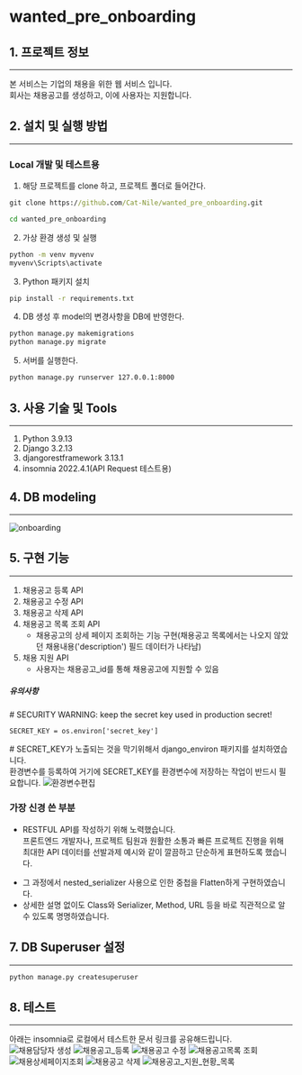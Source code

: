 # wanted_pre_onboarding

## 1. 프로젝트 정보
---
본 서비스는 기업의 채용을 위한 웹 서비스 입니다.  
회사는 채용공고를 생성하고, 이에 사용자는 지원합니다.


## 2. 설치 및 실행 방법
---
### Local 개발 및 테스트용
1. 해당 프로젝트를 clone 하고, 프로젝트 폴더로 들어간다.
```cmd
git clone https://github.com/Cat-Nile/wanted_pre_onboarding.git
```
```cmd
cd wanted_pre_onboarding
```

2. 가상 환경 생성 및 실행
```cmd
python -m venv myvenv
myvenv\Scripts\activate
```
3. Python 패키지 설치
```cmd
pip install -r requirements.txt
```
4. DB 생성 후 model의 변경사항을 DB에 반영한다.
```cmd
python manage.py makemigrations
python manage.py migrate
```
5. 서버를 실행한다.
```cmd
python manage.py runserver 127.0.0.1:8000
```


## 3. 사용 기술 및 Tools
---
1. Python 3.9.13
2. Django 3.2.13
3. djangorestframework 3.13.1
4. insomnia 2022.4.1(API Request 테스트용)


## 4. DB modeling
---
![onboarding](https://user-images.githubusercontent.com/107024591/174970823-8c18ac84-d7fb-4caa-a475-6e3ca4f491bb.jpg)


## 5. 구현 기능
---
1. 채용공고 등록 API
2. 채용공고 수정 API
3. 채용공고 삭제 API
4. 채용공고 목록 조회 API
	- 채용공고의 상세 페이지 조회하는 기능 구현(채용공고 목록에서는 나오지 않았던 채용내용('description') 필드 데이터가 나타남)
5. 채용 지원 API
	- 사용자는 채용공고_id를 통해 채용공고에 지원할 수 있음

##### 유의사항
\# SECURITY WARNING: keep the secret key used in production secret!
```
SECRET_KEY = os.environ['secret_key']
```
\# SECRET_KEY가 노출되는 것을 막기위해서 django_environ 패키지를 설치하였습니다.  
환경변수를 등록하여 거기에 SECRET_KEY를 환경변수에 저장하는 작업이 반드시 필요합니다.
![환경변수편집](https://user-images.githubusercontent.com/107024591/174992105-c4d77385-bf7b-43d3-9845-e7540ad56d11.jpg)

### 가장 신경 쓴 부분
+ RESTFUL API를 작성하기 위해 노력했습니다.  
프론트엔드 개발자나, 프로젝트 팀원과 원활한 소통과 빠른 프로젝트 진행을 위해 최대한 API 데이터를 선발과제 예시와 같이 깔끔하고 단순하게 표현하도록 했습니다.  
 - 그 과정에서 nested_serializer 사용으로 인한 중첩을 Flatten하게 구현하였습니다.
 - 상세한 설명 없이도 Class와 Serializer, Method, URL 등을 바로 직관적으로 알 수 있도록 명명하였습니다.

## 7. DB Superuser 설정
---
```cmd
python manage.py createsuperuser
```


## 8. 테스트
---
아래는 insomnia로 로컬에서 테스트한 문서 링크를 공유해드립니다.
![채용담당자 생성](https://user-images.githubusercontent.com/107024591/174989926-22763a93-3033-43f7-8df9-6e9671806df5.jpg)
![채용공고_등록](https://user-images.githubusercontent.com/107024591/174989980-5ae1f672-8328-43de-a4c7-896bc99c8fe4.png)
![채용공고 수정](https://user-images.githubusercontent.com/107024591/174989970-b6f6c7f4-5965-4fec-b7ef-c170fd126b3f.jpg)
![채용공고목록 조회](https://user-images.githubusercontent.com/107024591/174990017-9d24b593-08a8-41f1-a00f-b878d206b3bf.jpg)
![채용상세페이지조회](https://user-images.githubusercontent.com/107024591/174989956-370e8825-e758-4d03-ad98-6601582d62ae.jpg)
![채용공고 삭제](https://user-images.githubusercontent.com/107024591/174989914-467be210-0a61-4fc3-b380-45c01f0b205a.jpg)
![채용공고_지원_현황_목록](https://user-images.githubusercontent.com/107024591/174989995-c2c0b269-8b16-4c89-8273-64259966c583.jpg)
